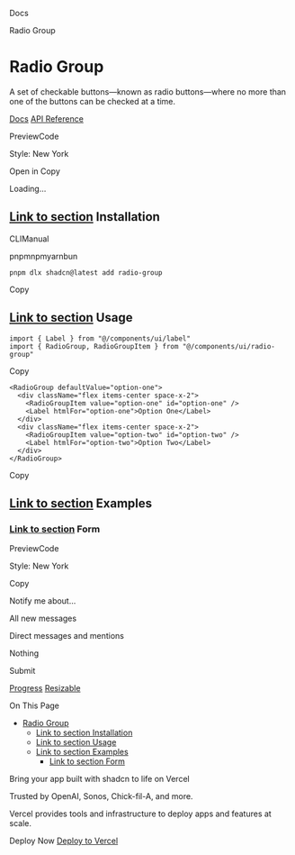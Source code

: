 Docs

Radio Group

# Radio Group

A set of checkable buttons—known as radio buttons—where no more than one of the buttons can be checked at a time.

[Docs](https://www.radix-ui.com/docs/primitives/components/radio-group) [API Reference](https://www.radix-ui.com/docs/primitives/components/radio-group#api-reference)

PreviewCode

Style: New York

Open in Copy

Loading...

## [Link to section](\#installation) Installation

CLIManual

pnpmnpmyarnbun

```relative font-mono text-sm leading-none
pnpm dlx shadcn@latest add radio-group

```

Copy

## [Link to section](\#usage) Usage

```relative rounded bg-muted px-[0.3rem] py-[0.2rem] font-mono text-sm
import { Label } from "@/components/ui/label"
import { RadioGroup, RadioGroupItem } from "@/components/ui/radio-group"
```

Copy

```relative rounded bg-muted px-[0.3rem] py-[0.2rem] font-mono text-sm
<RadioGroup defaultValue="option-one">
  <div className="flex items-center space-x-2">
    <RadioGroupItem value="option-one" id="option-one" />
    <Label htmlFor="option-one">Option One</Label>
  </div>
  <div className="flex items-center space-x-2">
    <RadioGroupItem value="option-two" id="option-two" />
    <Label htmlFor="option-two">Option Two</Label>
  </div>
</RadioGroup>
```

Copy

## [Link to section](\#examples) Examples

### [Link to section](\#form) Form

PreviewCode

Style: New York

Copy

Notify me about...

All new messages

Direct messages and mentions

Nothing

Submit

[Progress](/docs/components/progress) [Resizable](/docs/components/resizable)

On This Page

- [Radio Group](#radio-group)
  - [Link to section Installation](#link-to-section-installation)
  - [Link to section Usage](#link-to-section-usage)
  - [Link to section Examples](#link-to-section-examples)
    - [Link to section Form](#link-to-section-form)

Bring your app built with shadcn to life on Vercel

Trusted by OpenAI, Sonos, Chick-fil-A, and more.

Vercel provides tools and infrastructure to deploy apps and features at scale.

Deploy Now [Deploy to Vercel](https://vercel.com/new?utm_source=shadcn_site&utm_medium=web&utm_campaign=docs_cta_deploy_now_callout)